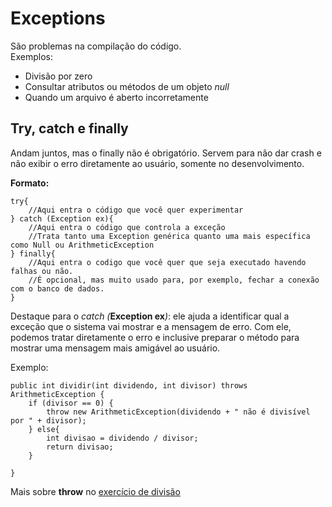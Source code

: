 # Exceptions

São problemas na compilação do código.\
Exemplos:
- Divisão por zero
- Consultar atributos ou métodos de um objeto _null_
- Quando um arquivo é aberto incorretamente

## Try, catch e finally

Andam juntos, mas o finally não é obrigatório. Servem para não dar crash e não exibir o erro diretamente ao usuário, somente no desenvolvimento.

**Formato:**

````
try{
    //Aqui entra o código que você quer experimentar
} catch (Exception ex){ 
    //Aqui entra o código que controla a exceção
    //Trata tanto uma Exception genérica quanto uma mais específica como Null ou ArithmeticException
} finally{
    //Aqui entra o codigo que você quer que seja executado havendo falhas ou não.
    //É opcional, mas muito usado para, por exemplo, fechar a conexão com o banco de dados.
}
````

Destaque para o _catch (_**Exception ex**_)_: ele ajuda a identificar qual a exceção que o sistema vai mostrar e a mensagem de erro. Com ele, podemos tratar diretamente o erro e inclusive preparar o método para mostrar uma mensagem mais amigável ao usuário.

Exemplo:

````
public int dividir(int dividendo, int divisor) throws ArithmeticException {
    if (divisor == 0) {
        throw new ArithmeticException(dividendo + " não é divisível por " + divisor);
    } else{
        int divisao = dividendo / divisor;
        return divisao;
    }

}
````

Mais sobre **throw** no [exercício de divisão](https://github.com/ninalofrese/javadh/tree/master/exception/src/br/digitalHouse/Ex03)
